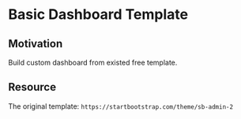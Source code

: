 # Basic Dashboard Template 
## Motivation 
Build custom dashboard from existed free template. 
## Resource 
The original template: `https://startbootstrap.com/theme/sb-admin-2`
